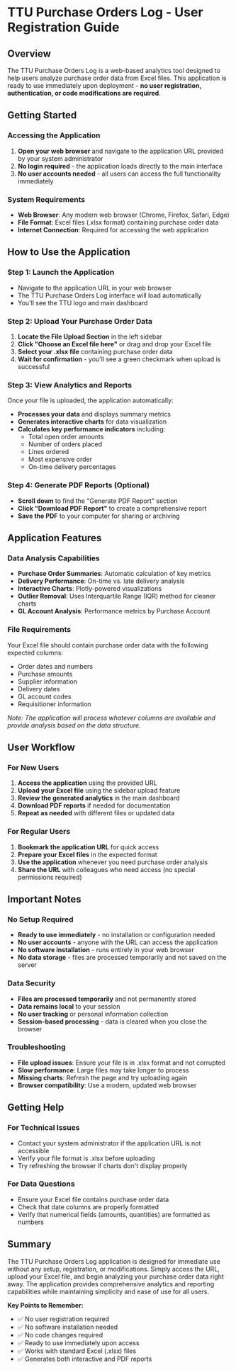 # TTU Purchase Orders Log - User Registration Guide

## Overview

The TTU Purchase Orders Log is a web-based analytics tool designed to help users analyze purchase order data from Excel files. This application is ready to use immediately upon deployment - **no user registration, authentication, or code modifications are required**.

## Getting Started

### Accessing the Application

1. **Open your web browser** and navigate to the application URL provided by your system administrator
2. **No login required** - the application loads directly to the main interface
3. **No user accounts needed** - all users can access the full functionality immediately

### System Requirements

- **Web Browser**: Any modern web browser (Chrome, Firefox, Safari, Edge)
- **File Format**: Excel files (.xlsx format) containing purchase order data
- **Internet Connection**: Required for accessing the web application

## How to Use the Application

### Step 1: Launch the Application
- Navigate to the application URL in your web browser
- The TTU Purchase Orders Log interface will load automatically
- You'll see the TTU logo and main dashboard

### Step 2: Upload Your Purchase Order Data
1. **Locate the File Upload Section** in the left sidebar
2. **Click "Choose an Excel file here"** or drag and drop your Excel file
3. **Select your .xlsx file** containing purchase order data
4. **Wait for confirmation** - you'll see a green checkmark when upload is successful

### Step 3: View Analytics and Reports
Once your file is uploaded, the application automatically:
- **Processes your data** and displays summary metrics
- **Generates interactive charts** for data visualization
- **Calculates key performance indicators** including:
  - Total open order amounts
  - Number of orders placed
  - Lines ordered
  - Most expensive order
  - On-time delivery percentages

### Step 4: Generate PDF Reports (Optional)
- **Scroll down** to find the "Generate PDF Report" section
- **Click "Download PDF Report"** to create a comprehensive report
- **Save the PDF** to your computer for sharing or archiving

## Application Features

### Data Analysis Capabilities
- **Purchase Order Summaries**: Automatic calculation of key metrics
- **Delivery Performance**: On-time vs. late delivery analysis
- **Interactive Charts**: Plotly-powered visualizations
- **Outlier Removal**: Uses Interquartile Range (IQR) method for cleaner charts
- **GL Account Analysis**: Performance metrics by Purchase Account

### File Requirements
Your Excel file should contain purchase order data with the following expected columns:
- Order dates and numbers
- Purchase amounts
- Supplier information
- Delivery dates
- GL account codes
- Requisitioner information

*Note: The application will process whatever columns are available and provide analysis based on the data structure.*

## User Workflow

### For New Users
1. **Access the application** using the provided URL
2. **Upload your Excel file** using the sidebar upload feature
3. **Review the generated analytics** in the main dashboard
4. **Download PDF reports** if needed for documentation
5. **Repeat as needed** with different files or updated data

### For Regular Users
1. **Bookmark the application URL** for quick access
2. **Prepare your Excel files** in the expected format
3. **Use the application** whenever you need purchase order analysis
4. **Share the URL** with colleagues who need access (no special permissions required)

## Important Notes

### No Setup Required
- **Ready to use immediately** - no installation or configuration needed
- **No user accounts** - anyone with the URL can access the application
- **No software installation** - runs entirely in your web browser
- **No data storage** - files are processed temporarily and not saved on the server

### Data Security
- **Files are processed temporarily** and not permanently stored
- **Data remains local** to your session
- **No user tracking** or personal information collection
- **Session-based processing** - data is cleared when you close the browser

### Troubleshooting
- **File upload issues**: Ensure your file is in .xlsx format and not corrupted
- **Slow performance**: Large files may take longer to process
- **Missing charts**: Refresh the page and try uploading again
- **Browser compatibility**: Use a modern, updated web browser

## Getting Help

### For Technical Issues
- Contact your system administrator if the application URL is not accessible
- Verify your file format is .xlsx before uploading
- Try refreshing the browser if charts don't display properly

### For Data Questions
- Ensure your Excel file contains purchase order data
- Check that date columns are properly formatted
- Verify that numerical fields (amounts, quantities) are formatted as numbers

## Summary

The TTU Purchase Orders Log application is designed for immediate use without any setup, registration, or modifications. Simply access the URL, upload your Excel file, and begin analyzing your purchase order data right away. The application provides comprehensive analytics and reporting capabilities while maintaining simplicity and ease of use for all users.

**Key Points to Remember:**
- ✅ No user registration required
- ✅ No software installation needed  
- ✅ No code changes required
- ✅ Ready to use immediately upon access
- ✅ Works with standard Excel (.xlsx) files
- ✅ Generates both interactive and PDF reports
